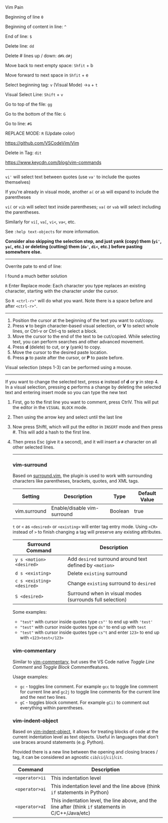 Vim Pain 



Beginning of line `0`

Beginning of content in line: `^`

End of line: `$`

Delete line: `dd`

Delete # lines up / down: `d#k` `d#j`

Move back to next empty space: `Shfit` + b

Move forward to next space in `Shfit` + e

Select beginning tag: `v` (Visual Mode) ->`a` + `t`

Visual Select Line: `Shift` + `v`

Go to top of the file: `gg`

Go to the bottom of the file: `G`

Go to line: `#G`

REPLACE MODE: `R` (Update color)

https://github.com/VSCodeVim/Vim

Delete in Tag: `dit`

https://www.keycdn.com/blog/vim-commands

---

`vi'` will select text between quotes (use `va'` to include the quotes themselves)

If you're already in visual mode, another `a(` or `ab` will expand to include the parentheses

`vi(` or `vib` will select text inside parentheses; `va(` or `vab` will select including the parentheses.

Similarly for `vi[`, `va[`, `vi<`, `va<`, etc.

See `:help text-objects` for more information.

**Consider also skipping the selection step, and just yank (copy) them (`yi'`, `ya(`, etc.) or deleting (cutting) them (`da'`, `di<`, etc.) before pasting somewhere else.**

---

Overrite pate to end of line:


I found a much better solution

`R` Enter Replace mode: Each character you type replaces an existing character, starting with the character under the cursor.

So `R <ctrl-r>"` will do what you want. Note there is a space before and after `<ctrl-r>"`.

---



1. Position the cursor at the beginning of the text you want to cut/copy.
2. Press **v** to begin character-based visual selection, or **V** to select whole lines, or Ctrl-v or Ctrl-q to select a block.
3. Move the cursor to the end of the text to be cut/copied. While selecting text, you can perform searches and other advanced movement.
4. Press **d** (delete) to cut, or **y** (yank) to copy.
5. Move the cursor to the desired paste location.
6. Press **p** to paste after the cursor, or **P** to paste before.

Visual selection (steps 1-3) can be performed using a mouse.



---

If you want to change the selected text, press **c** instead of **d** or **y** in step 4. In a visual selection, pressing **c** performs a change by deleting the selected text and entering insert mode so you can type the new text



1. First, go to the first line you want to comment, press CtrlV. This will put the editor in the `VISUAL BLOCK` mode.

2. Then using the arrow key and select until the last line

3. Now press ShiftI, which will put the editor in `INSERT` mode and then press #. This will add a hash to the first line. 

4. Then press Esc (give it a second), and it will insert a `#` character on all other selected lines.

   ---

   ### vim-surround

   Based on [surround.vim](https://github.com/tpope/vim-surround), the plugin is used to work with surrounding characters like parentheses, brackets, quotes, and XML tags.

   | Setting      | Description                 | Type    | Default Value |
   | ------------ | --------------------------- | ------- | ------------- |
   | vim.surround | Enable/disable vim-surround | Boolean | true          |

   `t` or `<` as `<desired>` or `<existing>` will enter tag entry mode. Using `<CR>` instead of `>` to finish changing a tag will preserve any existing attributes.

   | Surround Command           | Description                                              |
   | -------------------------- | -------------------------------------------------------- |
   | `y s <motion> <desired>`   | Add `desired` surround around text defined by `<motion>` |
   | `d s <existing>`           | Delete `existing` surround                               |
   | `c s <existing> <desired>` | Change `existing` surround to `desired`                  |
   | `S <desired>`              | Surround when in visual modes (surrounds full selection) |

   Some examples:

   - `"test"` with cursor inside quotes type `cs"'` to end up with `'test'`
   - `"test"` with cursor inside quotes type `ds"` to end up with `test`
   - `"test"` with cursor inside quotes type `cs"t` and enter `123>` to end up with `<123>test</123>`

   ### vim-commentary

   Similar to [vim-commentary](https://github.com/tpope/vim-commentary), but uses the VS Code native *Toggle Line Comment* and *Toggle Block Comment*features.

   Usage examples:

   - `gc` - toggles line comment. For example `gcc` to toggle line comment for current line and `gc2j` to toggle line comments for the current line and the next two lines.
   - `gC` - toggles block comment. For example `gCi)` to comment out everything within parentheses.

   ### vim-indent-object

   Based on [vim-indent-object](https://github.com/michaeljsmith/vim-indent-object), it allows for treating blocks of code at the current indentation level as text objects. Useful in languages that don't use braces around statements (e.g. Python).

   Provided there is a new line between the opening and closing braces / tag, it can be considered an agnostic `cib`/`ci{`/`ci[`/`cit`.

   | Command        | Description                                                  |
   | -------------- | ------------------------------------------------------------ |
   | `<operator>ii` | This indentation level                                       |
   | `<operator>ai` | This indentation level and the line above (think `if` statements in Python) |
   | `<operator>aI` | This indentation level, the line above, and the line after (think `if` statements in C/C++/Java/etc) |
